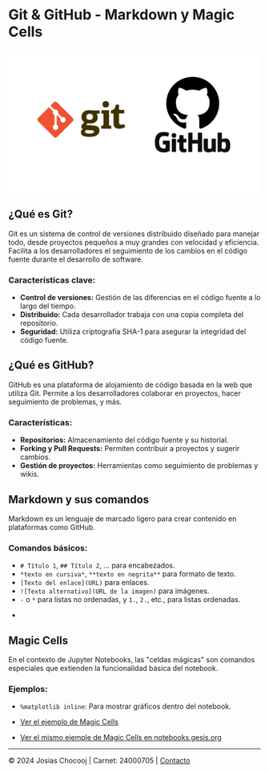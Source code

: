 # Git & GitHub - Markdown y Magic Cells

![Logo de Git y GitHub](assets/logos-git-github.png "Logo de Git y GitHub")


## ¿Qué es Git?

Git es un sistema de control de versiones distribuido diseñado para manejar todo, desde proyectos pequeños a muy grandes con velocidad y eficiencia. Facilita a los desarrolladores el seguimiento de los cambios en el código fuente durante el desarrollo de software.

### Características clave:

- **Control de versiones:** Gestión de las diferencias en el código fuente a lo largo del tiempo.
- **Distribuido:** Cada desarrollador trabaja con una copia completa del repositorio.
- **Seguridad:** Utiliza criptografía SHA-1 para asegurar la integridad del código fuente.

## ¿Qué es GitHub?

GitHub es una plataforma de alojamiento de código basada en la web que utiliza Git. Permite a los desarrolladores colaborar en proyectos, hacer seguimiento de problemas, y más.

### Características:

- **Repositorios:** Almacenamiento del código fuente y su historial.
- **Forking y Pull Requests:** Permiten contribuir a proyectos y sugerir cambios.
- **Gestión de proyectos:** Herramientas como seguimiento de problemas y wikis.

## Markdown y sus comandos

Markdown es un lenguaje de marcado ligero para crear contenido en plataformas como GitHub.

### Comandos básicos:

- `# Título 1`, `## Título 2`, ... para encabezados.
- `*texto en cursiva*`, `**texto en negrita**` para formato de texto.
- `[Texto del enlace](URL)` para enlaces.
- `![Texto alternativo](URL de la imagen)` para imágenes.
- `-` o `*` para listas no ordenadas, y `1.`, `2.`, etc., para listas ordenadas.
- ``` para bloques de código.

## Magic Cells

En el contexto de Jupyter Notebooks, las "celdas mágicas" son comandos especiales que extienden la funcionalidad básica del notebook.

### Ejemplos:

- `%matplotlib inline`: Para mostrar gráficos dentro del notebook.

- [Ver el ejemplo de Magic Cells](https://github.com/josiasazmitia/git-gitgub/blob/master/MagicCellsExamples.ipynb)
- [Ver el mismo ejemple de Magic Cells en notebooks.gesis.org](https://notebooks.gesis.org/binder/jupyter/user/josiasazmitia-git-gitgub-k1hvhicx/lab/tree/MagicCellsExamples.ipynb)


---

© 2024 Josias Chocooj | Carnet: 24000705 | [Contacto](mailto:josias.azmitia@galileo.edu)